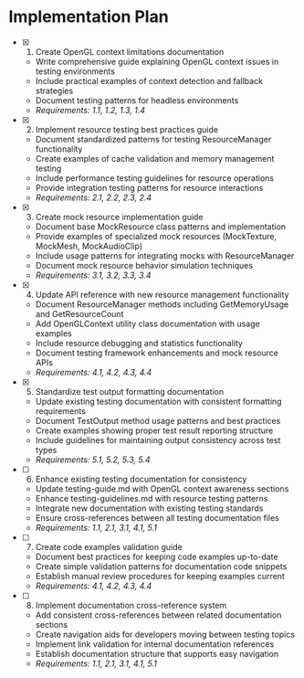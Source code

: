 # Implementation Plan

- [x] 1. Create OpenGL context limitations documentation

  - Write comprehensive guide explaining OpenGL context issues in testing environments
  - Include practical examples of context detection and fallback strategies
  - Document testing patterns for headless environments
  - _Requirements: 1.1, 1.2, 1.3, 1.4_

- [x] 2. Implement resource testing best practices guide

  - Document standardized patterns for testing ResourceManager functionality
  - Create examples of cache validation and memory management testing
  - Include performance testing guidelines for resource operations
  - Provide integration testing patterns for resource interactions
  - _Requirements: 2.1, 2.2, 2.3, 2.4_

- [x] 3. Create mock resource implementation guide

  - Document base MockResource class patterns and implementation
  - Provide examples of specialized mock resources (MockTexture, MockMesh, MockAudioClip)
  - Include usage patterns for integrating mocks with ResourceManager
  - Document mock resource behavior simulation techniques
  - _Requirements: 3.1, 3.2, 3.3, 3.4_

- [x] 4. Update API reference with new resource management functionality

  - Document ResourceManager methods including GetMemoryUsage and GetResourceCount
  - Add OpenGLContext utility class documentation with usage examples
  - Include resource debugging and statistics functionality
  - Document testing framework enhancements and mock resource APIs
  - _Requirements: 4.1, 4.2, 4.3, 4.4_

- [x] 5. Standardize test output formatting documentation

  - Update existing testing documentation with consistent formatting requirements
  - Document TestOutput method usage patterns and best practices
  - Create examples showing proper test result reporting structure
  - Include guidelines for maintaining output consistency across test types
  - _Requirements: 5.1, 5.2, 5.3, 5.4_

- [ ] 6. Enhance existing testing documentation for consistency

  - Update testing-guide.md with OpenGL context awareness sections
  - Enhance testing-guidelines.md with resource testing patterns
  - Integrate new documentation with existing testing standards
  - Ensure cross-references between all testing documentation files
  - _Requirements: 1.1, 2.1, 3.1, 4.1, 5.1_

- [ ] 7. Create code examples validation guide

  - Document best practices for keeping code examples up-to-date
  - Create simple validation patterns for documentation code snippets
  - Establish manual review procedures for keeping examples current
  - _Requirements: 4.1, 4.2, 4.3, 4.4_

- [ ] 8. Implement documentation cross-reference system
  - Add consistent cross-references between related documentation sections
  - Create navigation aids for developers moving between testing topics
  - Implement link validation for internal documentation references
  - Establish documentation structure that supports easy navigation
  - _Requirements: 1.1, 2.1, 3.1, 4.1, 5.1_
